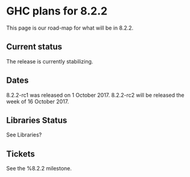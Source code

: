 # GHC plans for 8.2.2

This page is our road-map for what will be in 8.2.2.

## Current status


The release is currently stabilizing.

## Dates


8.2.2-rc1 was released on 1 October 2017.
8.2.2-rc2 will be released the week of 16 October 2017.

## Libraries Status



See Libraries?


## Tickets

See the %8.2.2 milestone.
  


